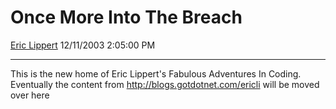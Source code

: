 <div id="page">

# Once More Into The Breach

[Eric Lippert](https://social.msdn.microsoft.com/profile/Eric%20Lippert) 12/11/2003 2:05:00 PM

-----

<div id="content">

<span>This is the new home of Eric Lippert's Fabulous Adventures In Coding. Eventually the content from <http://blogs.gotdotnet.com/ericli> will be moved over here</span>

</div>

</div>

